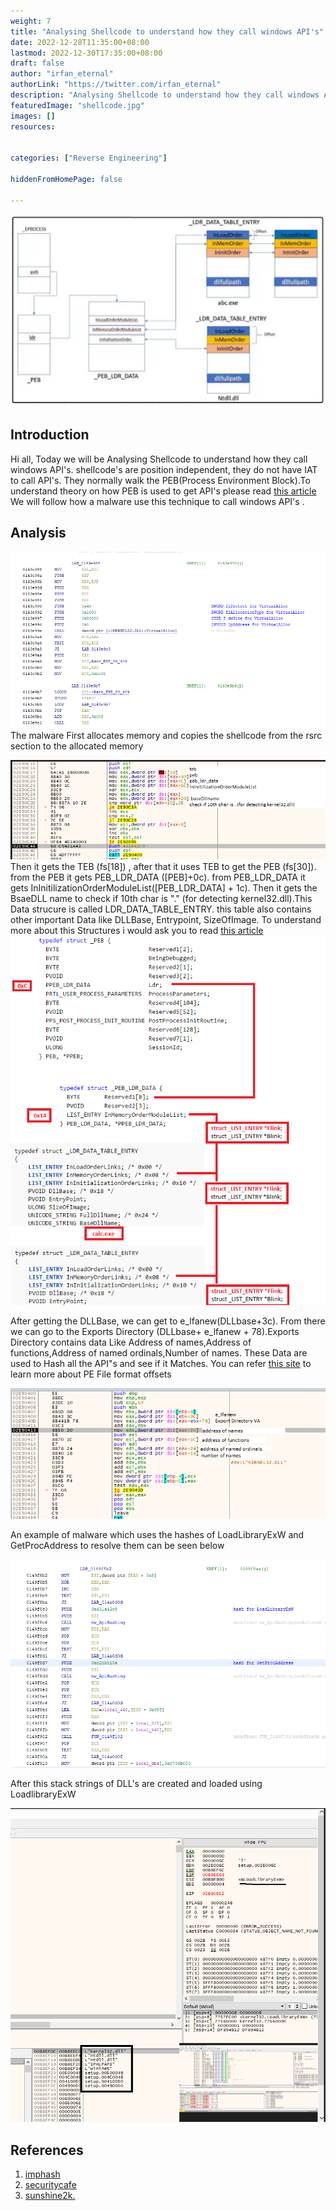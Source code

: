 ```yaml
---
weight: 7
title: "Analysing Shellcode to understand how they call windows API's"
date: 2022-12-28T11:35:00+08:00
lastmod: 2022-12-30T17:35:00+08:00
draft: false
author: "irfan_eternal"
authorLink: "https://twitter.com/irfan_eternal"
description: "Analysing Shellcode to understand how they call windows API's"
featuredImage: "shellcode.jpg"
images: []
resources:


categories: ["Reverse Engineering"]

hiddenFromHomePage: false

---
```

![image peb](sc0.png)
## Introduction
Hi all, Today we will be Analysing Shellcode to understand how they call windows API's. shellcode's are position independent, they do not have IAT to call API's. They normally walk the PEB(Process Environment Block).To understand theory on how PEB is used to get API's please read [this article](https://imphash.medium.com/windows-process-internals-a-few-concepts-to-know-before-jumping-on-memory-forensics-part-2-4f45022fb1f8) 
We will follow how a malware use this technique to call windows API's .

## Analysis

![shellcode copied](code1.png)
The malware First allocates memory and copies the shellcode from the rsrc section to the allocated memory

![walking the peb](shell2.png)
Then it gets the TEB (fs[18]) , after that it uses TEB to get the PEB (fs[30]). from the PEB it gets PEB_LDR_DATA ([PEB]+0c). from PEB_LDR_DATA  it gets InInitilizationOrderModuleList([PEB_LDR_DATA] + 1c). Then it gets the BsaeDLL name to check if 10th char is "." (for detecting kernel32.dll).This Data strucure is called LDR_DATA_TABLE_ENTRY. this table also contains other important Data like DLLBase, Entrypoint, SizeOfImage. To understand more about this Structures i would ask you to read [this article](https://securitycafe.ro/2015/12/14/introduction-to-windows-shellcode-development-part-2/) 
![Structures](shell6.png)

After getting  the DLLBase, we can get to e_lfanew(DLLbase+3c). From there we can go to the Exports Directory (DLLbase+ e_lfanew + 78).Exports Directory contains data Like  Address of names,Address of functions,Address of named ordinals,Number of names. These Data are used to Hash all the API"s and see if it Matches. You can refer [this site](http://www.sunshine2k.de/reversing/tuts/tut_pe.htm) to learn more about PE File format offsets 

![Getting Data of API hash ](shell3.png)

An example of malware which uses the hashes of LoadLibraryExW and GetProcAddress to resolve them can be seen below

![LoadLibrary & GetProcAddress](code4.png)

After this stack strings of DLL's are created and loaded using LoadlibraryExW

![Stackstrings](code5.png)

## References

1) [imphash](https://imphash.medium.com/windows-process-internals-a-few-concepts-to-know-before-jumping-on-memory-forensics-part-2-4f45022fb1f8) 
2) [securitycafe](https://securitycafe.ro/2015/12/14/introduction-to-windows-shellcode-development-part-2/) 
3) [sunshine2k.](http://www.sunshine2k.de/reversing/tuts/tut_pe.htm)


 
